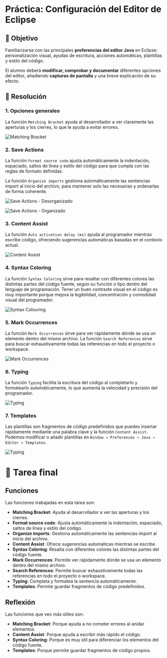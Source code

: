 # Práctica: Configuración del Editor de Eclipse

## 🎯 Objetivo
Familiarizarse con las principales **preferencias del editor Java** en Eclipse: personalización visual, ayudas de escritura, acciones automáticas, plantillas y estilo del código.

El alumno deberá **modificar, comprobar y documentar** diferentes opciones del editor, añadiendo **capturas de pantalla** y una breve explicación de su efecto.

## 🧾 Resolución

### **1. Opciones generales**
  
La función `Matching Bracket` ayuda al desarrollador a ver claramente las aperturas y los cierres, lo que le ayuda a evitar errores.

![Matching Bracket](capturas/01_General.png)

### **2. Save Actions**

La función `Format source code` ajusta automáticamente la indentación, espaciado, saltos de línea y estilo del código para que cumpla con las reglas de formato definidas.
  
La función `Organize imports` gestiona automáticamente las sentencias import al inicio del archivo, para mantener solo las necesarias y ordenarlas de forma coherente.
  
![Save Actions - Desorganizado](capturas/02_SaveActionsDesordenado.png)
  
![Save Actions - Organizado](capturas/02_SaveActionsOrdenado.png)

### **3. Content Assist**

La función `Auto activation delay (ms)` ayuda al programador mientras escribe código, ofreciendo sugerencias automáticas basadas en el contexto actual.
  
![Content Assist](capturas/03_AutoActivationDelay.png)

### **4. Syntax Coloring**

La función `Syntax Coloring` sirve para resaltar con diferentes colores las distintas partes del código fuente, según su función o tipo dentro del lenguaje de programación.
Tener un buen contraste visual en el código es muy importante porque mejora la legibilidad, concentración y comodidad visual del programador.
  
![Syntax Colouring](capturas/04_SyntaxColoring.png)

### **5. Mark Occurrences**

La función `Mark Occurrences` sirve para ver rápidamente dónde se usa un elemento dentro del mismo archivo.
La función `Search References` sirve para buscar exhaustivamente todas las referencias en todo el proyecto o workspace.

![Mark Occurrences](capturas/05_MarkOccurences.png)

### **6. Typing**

La función `Typing` facilita la escritura del código al completarlo y formatearlo automáticamente, lo que aumenta la velocidad y precisión del programador.

![Typing](capturas/06_Typing.png)

### **7. Templates**

Las plantillas son fragmentos de código predefinidos que puedes insertar rápidamente mediante una palabra clave y la función `Content Assist`.
Podemos modificar o añadir plantillas en `Window → Preferences → Java → Editor → Templates`.

![Typing](capturas/07_Templates.png)

# 🧠 **Tarea final**

## Funciones

Las funciones trabajadas en esta tarea son:
- **Matching Bracket**: Ayuda al desarrollador a ver las aperturas y los cierres.
- **Format source code**: Ajusta automáticamente la indentación, espaciado, saltos de línea y estilo del código.
- **Organize imports**: Gestiona automáticamente las sentencias import al inicio del archivo.
- **Content Assist**: Ofrece sugerencias automáticas mientras se escribe.
- **Syntax Coloring**: Resalta con diferentes colores las distintas partes del código fuente.
- **Mark Occurrences**: Permite ver rápidamente dónde se usa un elemento dentro del mismo archivo. 
- **Search References**:  Permite buscar exhaustivamente todas las referencias en todo el proyecto o workspace.
- **Typing**: Completa y formatea la sentencia automáticamente.
- **Templates**: Permite guardar fragmentos de código predefinidos.

## Reflexión

Las funciones que veo más útiles son:
  
- **Matching Bracket**: Porque ayuda a no cometer errores al anidar elementos.
- **Content Assist**: Porque ayuda a escribir más rápido el código.
- **Syntax Coloring**: Porque es muy útil para diferenciar los elementos del código fuente.
- **Templates**: Porque permite guardar fragmentos de código propios.
